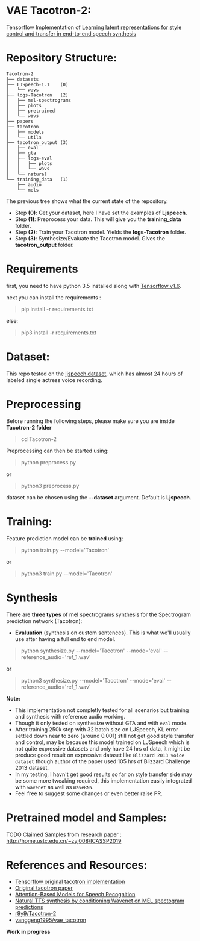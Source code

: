 # VAE Tacotron-2:
Tensorflow Implementation of [Learning latent representations for style control and transfer in end-to-end speech synthesis](https://arxiv.org/pdf/1812.04342.pdf)


# Repository Structure:
	Tacotron-2
	├── datasets
	├── LJSpeech-1.1	(0)
	│   └── wavs
	├── logs-Tacotron	(2)
	│   ├── mel-spectrograms
	│   ├── plots
	│   ├── pretrained
	│   └── wavs
	├── papers
	├── tacotron
	│   ├── models
	│   └── utils
	├── tacotron_output	(3)
	│   ├── eval
	│   ├── gta
	│   ├── logs-eval
	│   │   ├── plots
	│   │   └── wavs
	│   └── natural
	└── training_data	(1)
	    ├── audio
	    └── mels





The previous tree shows what the current state of the repository.

- Step **(0)**: Get your dataset, here I have set the examples of **Ljspeech**.
- Step **(1)**: Preprocess your data. This will give you the **training_data** folder.
- Step **(2)**: Train your Tacotron model. Yields the **logs-Tacotron** folder.
- Step **(3)**: Synthesize/Evaluate the Tacotron model. Gives the **tacotron_output** folder.


# Requirements
first, you need to have python 3.5 installed along with [Tensorflow v1.6](https://www.tensorflow.org/install/).

next you can install the requirements :

> pip install -r requirements.txt

else:

> pip3 install -r requirements.txt

# Dataset:
This repo tested on the [ljspeech dataset](https://keithito.com/LJ-Speech-Dataset/), which has almost 24 hours of labeled single actress voice recording.

# Preprocessing
Before running the following steps, please make sure you are inside **Tacotron-2 folder**

> cd Tacotron-2

Preprocessing can then be started using:

> python preprocess.py

or

> python3 preprocess.py

dataset can be chosen using the **--dataset** argument. Default is **Ljspeech**.

# Training:
Feature prediction model can be **trained** using:

> python train.py --model='Tacotron'

or

> python3 train.py --model='Tacotron'

# Synthesis
There are **three types** of mel spectrograms synthesis for the Spectrogram prediction network (Tacotron):

- **Evaluation** (synthesis on custom sentences). This is what we'll usually use after having a full end to end model.

> python synthesize.py --model='Tacotron' --mode='eval' --reference_audio='ref_1.wav'

or

> python3 synthesize.py --model='Tacotron' --mode='eval' --reference_audio='ref_1.wav'

**Note:**
- This implementation not completly tested for all scenarios but training and synthesis with reference audio working.
- Though it only tested on synthesize without GTA and with `eval` mode.
- After training 250k step with 32 batch size on LJSpeech, KL error settled down near to zero (around 0.001) still not get good style transfer and control, may be because this model trained on LJSpeech which is not quite expressive datasets and only have 24 hrs of data, it might be produce good result on expressive dataset like `Blizzard 2013 voice dataset` though author of the paper used 105 hrs of Blizzard Challenge 2013 dataset.
- In my testing, I havn't get good results so far on style transfer side may be some more tweaking required, this implementation easily integrated with `wavenet` as well as `WaveRNN`.
- Feel free to suggest some changes or even better raise PR.

# Pretrained model and Samples:
TODO
Claimed Samples from research paper : http://home.ustc.edu.cn/~zyj008/ICASSP2019

# References and Resources:
- [Tensorflow original tacotron implementation](https://github.com/keithito/tacotron)
- [Original tacotron paper](https://arxiv.org/pdf/1703.10135.pdf)
- [Attention-Based Models for Speech Recognition](https://arxiv.org/pdf/1506.07503.pdf)
- [Natural TTS synthesis by conditioning Wavenet on MEL spectogram predictions](https://arxiv.org/pdf/1712.05884.pdf)
- [r9y9/Tacotron-2](https://github.com/r9y9/Tacotron-2)
- [yanggeng1995/vae_tacotron](https://github.com/yanggeng1995/vae_tacotron)

**Work in progress**
